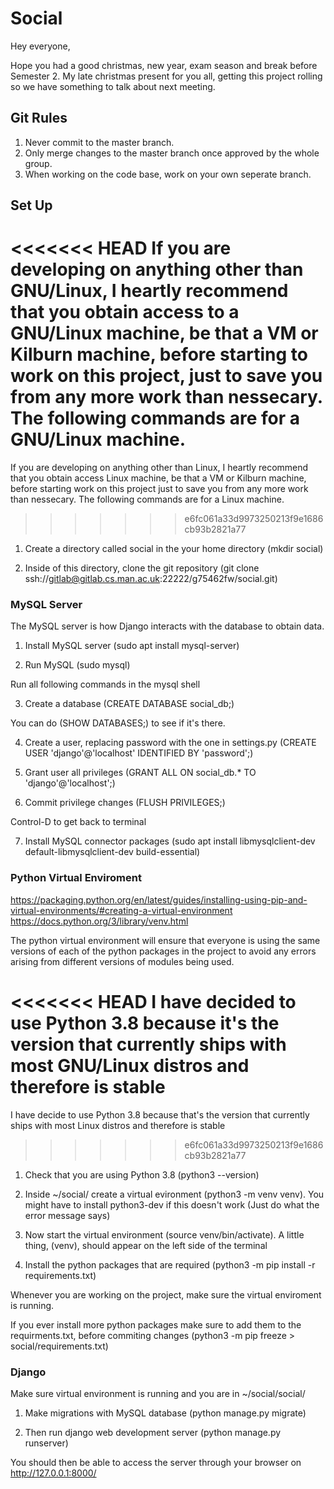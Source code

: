 # Social

Hey everyone,

Hope you had a good christmas, new year, exam season and break before Semester 2. My late christmas present for you all, getting this project rolling so we have something to talk about next meeting.

## Git Rules

1. Never commit to the master branch.
2. Only merge changes to the master branch once approved by the whole group.
2. When working on the code base, work on your own seperate branch.

## Set Up

<<<<<<< HEAD
If you are developing on anything other than GNU/Linux, I heartly recommend that you obtain access to a GNU/Linux machine, be that a VM or Kilburn machine, before starting to work on this project, just to save you from any more work than nessecary. The following commands are for a GNU/Linux machine.
=======
If you are developing on anything other than Linux, I heartly recommend that you obtain access Linux machine, be that a VM or Kilburn machine, before starting work on this project just to save you from any more work than nessecary. The following commands are for a Linux machine.
>>>>>>> e6fc061a33d9973250213f9e1686cb93b2821a77

1. Create a directory called social in the your home directory (mkdir social)

2. Inside of this directory, clone the git repository (git clone ssh://gitlab@gitlab.cs.man.ac.uk:22222/g75462fw/social.git)

### MySQL Server

The MySQL server is how Django interacts with the database to obtain data.

1. Install MySQL server (sudo apt install mysql-server)

2. Run MySQL (sudo mysql)

Run all following commands in the mysql shell

3. Create a database (CREATE DATABASE social_db;)

You can do (SHOW DATABASES;) to see if it's there.

4. Create a user, replacing password with the one in settings.py (CREATE USER 'django'@'localhost' IDENTIFIED BY 'password';)

5. Grant user all privileges (GRANT ALL ON social_db.* TO 'django'@'localhost';)

6. Commit privilege changes (FLUSH PRIVILEGES;)

Control-D to get back to terminal

7. Install MySQL connector packages (sudo apt install libmysqlclient-dev default-libmysqlclient-dev build-essential)

### Python Virtual Enviroment

https://packaging.python.org/en/latest/guides/installing-using-pip-and-virtual-environments/#creating-a-virtual-environment
https://docs.python.org/3/library/venv.html

The python virtual environment will ensure that everyone is using the same versions of each of the python packages in the project to avoid any errors arising from different versions of modules being used.

<<<<<<< HEAD
I have decided to use Python 3.8 because it's the version that currently ships with most GNU/Linux distros and therefore is stable
=======
I have decide to use Python 3.8 because that's the version that currently ships with most Linux distros and therefore is stable
>>>>>>> e6fc061a33d9973250213f9e1686cb93b2821a77

1. Check that you are using Python 3.8 (python3 --version)

2. Inside ~/social/ create a virtual evironment (python3 -m venv venv). You might have to install python3-dev if this doesn't work (Just do what the error message says)

3. Now start the virtual environment (source venv/bin/activate). A little thing, (venv), should appear on the left side of the terminal

4. Install the python packages that are required (python3 -m pip install -r requirements.txt)

Whenever you are working on the project, make sure the virtual enviroment is running.

If you ever install more python packages make sure to add them to the requirments.txt, before commiting changes (python3 -m pip freeze > social/requirements.txt)

### Django

Make sure virtual environment is running and you are in ~/social/social/

1. Make migrations with MySQL database (python manage.py migrate)

2. Then run django web development server (python manage.py runserver)

You should then be able to access the server through your browser on http://127.0.0.1:8000/
